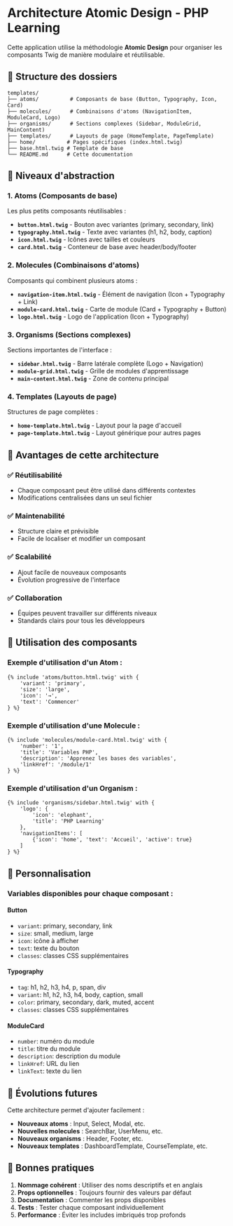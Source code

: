 # Architecture Atomic Design - PHP Learning

Cette application utilise la méthodologie **Atomic Design** pour organiser les composants Twig de manière modulaire et réutilisable.

## 📁 Structure des dossiers

```
templates/
├── atoms/          # Composants de base (Button, Typography, Icon, Card)
├── molecules/      # Combinaisons d'atoms (NavigationItem, ModuleCard, Logo)
├── organisms/      # Sections complexes (Sidebar, ModuleGrid, MainContent)
├── templates/      # Layouts de page (HomeTemplate, PageTemplate)
├── home/          # Pages spécifiques (index.html.twig)
├── base.html.twig # Template de base
└── README.md      # Cette documentation
```

## 🧩 Niveaux d'abstraction

### 1. **Atoms** (Composants de base)

Les plus petits composants réutilisables :

-   **`button.html.twig`** - Bouton avec variantes (primary, secondary, link)
-   **`typography.html.twig`** - Texte avec variantes (h1, h2, body, caption)
-   **`icon.html.twig`** - Icônes avec tailles et couleurs
-   **`card.html.twig`** - Conteneur de base avec header/body/footer

### 2. **Molecules** (Combinaisons d'atoms)

Composants qui combinent plusieurs atoms :

-   **`navigation-item.html.twig`** - Élément de navigation (Icon + Typography + Link)
-   **`module-card.html.twig`** - Carte de module (Card + Typography + Button)
-   **`logo.html.twig`** - Logo de l'application (Icon + Typography)

### 3. **Organisms** (Sections complexes)

Sections importantes de l'interface :

-   **`sidebar.html.twig`** - Barre latérale complète (Logo + Navigation)
-   **`module-grid.html.twig`** - Grille de modules d'apprentissage
-   **`main-content.html.twig`** - Zone de contenu principal

### 4. **Templates** (Layouts de page)

Structures de page complètes :

-   **`home-template.html.twig`** - Layout pour la page d'accueil
-   **`page-template.html.twig`** - Layout générique pour autres pages

## 🎯 Avantages de cette architecture

### ✅ **Réutilisabilité**

-   Chaque composant peut être utilisé dans différents contextes
-   Modifications centralisées dans un seul fichier

### ✅ **Maintenabilité**

-   Structure claire et prévisible
-   Facile de localiser et modifier un composant

### ✅ **Scalabilité**

-   Ajout facile de nouveaux composants
-   Évolution progressive de l'interface

### ✅ **Collaboration**

-   Équipes peuvent travailler sur différents niveaux
-   Standards clairs pour tous les développeurs

## 🔧 Utilisation des composants

### Exemple d'utilisation d'un Atom :

```twig
{% include 'atoms/button.html.twig' with {
    'variant': 'primary',
    'size': 'large',
    'icon': '→',
    'text': 'Commencer'
} %}
```

### Exemple d'utilisation d'une Molecule :

```twig
{% include 'molecules/module-card.html.twig' with {
    'number': '1',
    'title': 'Variables PHP',
    'description': 'Apprenez les bases des variables',
    'linkHref': '/module/1'
} %}
```

### Exemple d'utilisation d'un Organism :

```twig
{% include 'organisms/sidebar.html.twig' with {
    'logo': {
        'icon': 'elephant',
        'title': 'PHP Learning'
    },
    'navigationItems': [
        {'icon': 'home', 'text': 'Accueil', 'active': true}
    ]
} %}
```

## 🎨 Personnalisation

### Variables disponibles pour chaque composant :

#### Button

-   `variant`: primary, secondary, link
-   `size`: small, medium, large
-   `icon`: icône à afficher
-   `text`: texte du bouton
-   `classes`: classes CSS supplémentaires

#### Typography

-   `tag`: h1, h2, h3, h4, p, span, div
-   `variant`: h1, h2, h3, h4, body, caption, small
-   `color`: primary, secondary, dark, muted, accent
-   `classes`: classes CSS supplémentaires

#### ModuleCard

-   `number`: numéro du module
-   `title`: titre du module
-   `description`: description du module
-   `linkHref`: URL du lien
-   `linkText`: texte du lien

## 🚀 Évolutions futures

Cette architecture permet d'ajouter facilement :

-   **Nouveaux atoms** : Input, Select, Modal, etc.
-   **Nouvelles molecules** : SearchBar, UserMenu, etc.
-   **Nouveaux organisms** : Header, Footer, etc.
-   **Nouveaux templates** : DashboardTemplate, CourseTemplate, etc.

## 📝 Bonnes pratiques

1. **Nommage cohérent** : Utiliser des noms descriptifs et en anglais
2. **Props optionnelles** : Toujours fournir des valeurs par défaut
3. **Documentation** : Commenter les props disponibles
4. **Tests** : Tester chaque composant individuellement
5. **Performance** : Éviter les includes imbriqués trop profonds

